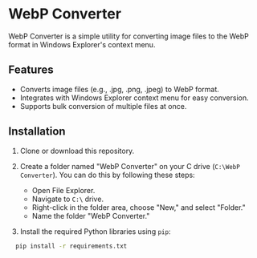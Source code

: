 # WebP Converter

WebP Converter is a simple utility for converting image files to the WebP format in Windows Explorer's context menu.

## Features

- Converts image files (e.g., .jpg, .png, .jpeg) to WebP format.
- Integrates with Windows Explorer context menu for easy conversion.
- Supports bulk conversion of multiple files at once.

## Installation

1. Clone or download this repository.

2. Create a folder named "WebP Converter" on your C drive (`C:\WebP Converter`). You can do this by following these steps:
   - Open File Explorer.
   - Navigate to `C:\` drive.
   - Right-click in the folder area, choose "New," and select "Folder."
   - Name the folder "WebP Converter."

3. Install the required Python libraries using `pip`:
```bash
  pip install -r requirements.txt
```
   
